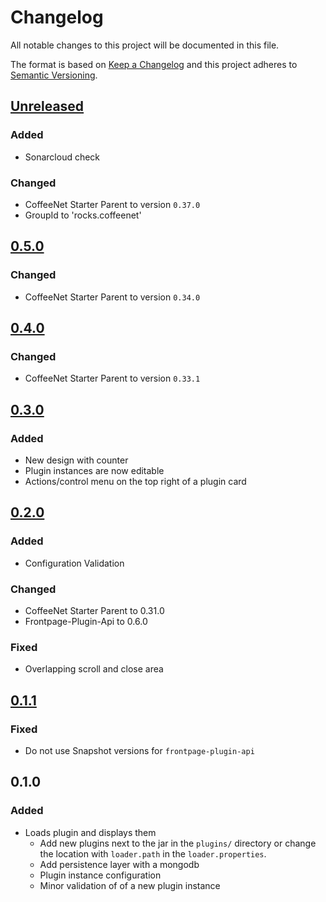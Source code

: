 # Changelog
All notable changes to this project will be documented in this file.

The format is based on [Keep a Changelog](http://keepachangelog.com/en/1.0.0/)
and this project adheres to [Semantic Versioning](http://semver.org/spec/v2.0.0.html).


## [Unreleased]
### Added
- Sonarcloud check

### Changed
- CoffeeNet Starter Parent to version `0.37.0`
- GroupId to 'rocks.coffeenet'

## [0.5.0]
### Changed
- CoffeeNet Starter Parent to version `0.34.0`


## [0.4.0]
### Changed
- CoffeeNet Starter Parent to version `0.33.1`


## [0.3.0]
### Added
- New design with counter
- Plugin instances are now editable
- Actions/control menu on the top right of a plugin card


## [0.2.0]
### Added
- Configuration Validation

### Changed
- CoffeeNet Starter Parent to 0.31.0
- Frontpage-Plugin-Api to 0.6.0

### Fixed
- Overlapping scroll and close area


## [0.1.1]
### Fixed
- Do not use Snapshot versions for `frontpage-plugin-api`


## 0.1.0
### Added
- Loads plugin and displays them
  - Add new plugins next to the jar in the `plugins/`
    directory or change the location with `loader.path`
    in the `loader.properties`.
  - Add persistence layer with a mongodb
  - Plugin instance configuration
  - Minor validation of of a new plugin instance

[Unreleased]: https://github.com/coffeenet/coffeenet-frontpage/compare/0.5.0...HEAD
[0.5.0]: https://github.com/coffeenet/coffeenet-frontpage/compare/0.4.0...0.5.0
[0.4.0]: https://github.com/coffeenet/coffeenet-frontpage/compare/0.3.0...0.4.0
[0.3.0]: https://github.com/coffeenet/coffeenet-frontpage/compare/0.2.0...0.3.0
[0.2.0]: https://github.com/coffeenet/coffeenet-frontpage/compare/0.1.1...0.2.0
[0.1.1]: https://github.com/coffeenet/coffeenet-frontpage/compare/0.1.0...0.1.1
